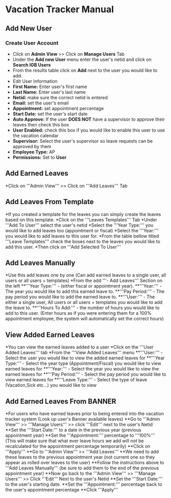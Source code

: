 # Vacation Tracker Manual

## Add New User

### Create User Account

* Click on **Admin View** >> Click on **Manage Users** Tab
* Under the **Add new User** menu enter the user's netid and click on **Search IGB Users**
* From the results table click on **Add** next to the user you would like to add.
* Edit User Information
* **First Name:** Enter user's first name
* **Last Name:** Enter user's last name
* **Netid:** make sure the correct netid is entered
* **Email:** set the user's email
* **Appointment:** set appointment percentage
* **Start Date:** set the user's start date
* **Auto Approve:** If the user **DOES NOT** have a supervisor to approve their leaves then check this box
* **User Enabled:** check this box if you would like to enable this user to use the vacation calendar
* **Supervisor:** Select the user's supervisor so leave requests can be approved by them
* **Employee Type:** AP
* **Permissions:** Set to **User**

## Add Earned Leaves

*Click on '''Admin View''' >> Click on '''Add Leaves''' Tab

## Add Leaves From Template

*If you created a template for the leaves you can simply create the leaves based on this template.
*Click on the '''Leaves Templates''' Tab
*Under '''Add To User''' select the user's netid
*Select the '''Year Type:''' you would like to add leaves too (appointment or fiscal)
*Select the '''Year:''' you would like to add leaves to this user for.
*From the table bellow titled '''Leave Templates''' check the boxes next to the leaves you would like to add this user.
*Then click on '''Add Selected To User'''

## Add Leaves Manually

*Use this add leaves one by one (Can add earned leaves to a single user, all users or all users + templates)
*From the add '''- Add Leaves''' Section on the left
**'''Year Type:''' - (either fiscal or appointment year).
**'''Year:''' - The year you would like to add this earned leave to.
**'''Pay Period:''' - The pay period you would like to add the earned leave to.
**'''User:''' - The either a single user, All users or all users + templates you would like to add the leave to.
**'''Hours To Add:''' - the number of hours you would like to add to this user. (Enter hours as if you were entering them for a 100% appointment employee, the system will automatically set the correct hours)

## View Added Earned Leaves

*You can view the earned leaves added to a user
*Click on the '''User Added Leaves''' tab
*From the '''View Added Leaves''' menu
**'''User:''' - Select the user you would like to view the added earned leaves for
**'''Year Type:''' - Select the year type (Appointment/Fiscal) you would like to view earned leaves for
**'''Year:''' - Select the year you would like to view the earned leaves for
**'''Pay Period:''' - Select the pay period you would like to view earned leaves for
**'''Leave Type:''' - Select the type of leave (Vacation,Sick etc...) you would like to view

## Add Earned Leaves From BANNER

*For users who have earned leaves prior to being entered into the vacation tracker system (Look up user's Banner available leaves)
**Go to '''Admin View''' >> '''Manage Users''' >> click '''Edit''' next to the user's Netid
**Set the '''Start Date:''' to a date in the previous year (previous appointment year)
**Set the '''Appointment:''' percentage to '''100%''' (This will make sure that what ever leave hours we add will not be recalculated for the appointment percentage temporarily)
**Click on '''Apply'''
**Go to '''Admin View''' >> '''Add Leaves'''
**We need to add these leaves to the previous appointment year (not current one so they appear as rolled over leaves to the user)
**Follow the instructions above to '''Add Leaves Manually''' (be sure to add them to the end of the previous appointment year)
**Now go back to the '''Admin View''' >> '''Manage Users''' >> Click '''Edit''' Next to the user's Netid
**Set the '''Start Date:''' to the user's starting date.
**Set the '''Appointment:''' percentage back to the user's appointment percentage
**Click '''Apply'''

